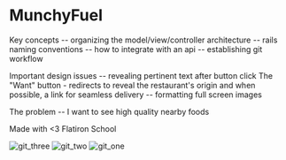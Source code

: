 # MunchyFuel

Key concepts
 -- organizing the model/view/controller architecture
 -- rails naming conventions
 -- how to integrate with an api
 -- establishing git workflow

Important design issues
  -- revealing pertinent text after button click
    The "Want" button - redirects to reveal the restaurant's origin and when possible, a link for seamless delivery
  -- formatting full screen images

The problem
  -- I want to see high quality nearby foods

Made with <3 Flatiron School

![git_three](https://s3-us-west-2.amazonaws.com/munchyfuel/Screen+Shot+2015-09-24+at+9.53.37+PM.png)
![git_two](https://s3-us-west-2.amazonaws.com/munchyfuel/Screen+Shot+2015-09-23+at+6.04.45+PM.png)
![git_one](https://s3-us-west-2.amazonaws.com/munchyfuel/Screen+Shot+2015-09-21+at+3.25.06+PM.png)